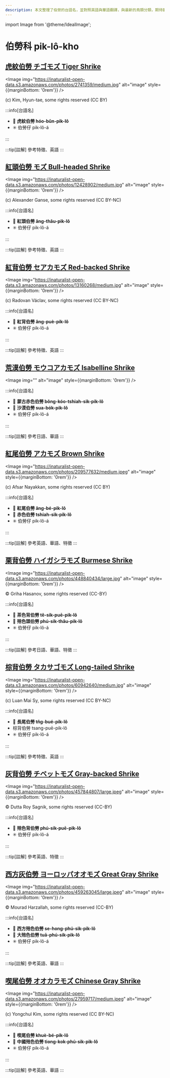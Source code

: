 ```yaml
---
description: 本文整理了伯勞的台語名，並對照英語與華語翻譯，與最新的鳥類分類，期待能夠供未來的台語鳥類圖鑑當作參考
---
```


import Image from '@theme/IdealImage';

# 伯勞科 pik-lô-kho

## [虎紋伯勞 チゴモズ Tiger Shrike](https://ebird.org/species/tigshr1)

<Image img="https://inaturalist-open-data.s3.amazonaws.com/photos/2741359/medium.jpg" alt="image" style={{marginBottom: '0rem'}} />

<p className="image-caption">
(c) Kim, Hyun-tae, some rights reserved (CC BY)
</p>

:::info[台語名]

- 🎯 **虎紋伯勞 hóo-bûn-pik-lô**
- ✳️ 伯勞仔 pik-lô-á

:::

:::tip[註解]
參考特徵、英語
:::

## [紅頭伯勞 モズ Bull-headed Shrike](https://ebird.org/species/buhshr1)

<Image img="https://inaturalist-open-data.s3.amazonaws.com/photos/12428902/medium.jpg" alt="image" style={{marginBottom: '0rem'}} />

<p className="image-caption">
(c) Alexander Ganse, some rights reserved (CC BY-NC)
</p>

:::info[台語名]

- 🎯 **紅頭伯勞 âng-thâu-pik-lô**
- ✳️ 伯勞仔 pik-lô-á

:::

:::tip[註解]
參考特徵、英語
:::

## [紅背伯勞 セアカモズ Red-backed Shrike](https://ebird.org/species/rebshr1)

<Image img="https://inaturalist-open-data.s3.amazonaws.com/photos/13160268/medium.jpg" alt="image" style={{marginBottom: '0rem'}} />

<p className="image-caption">
(c) Radovan Václav, some rights reserved (CC BY-NC)
</p>

:::info[台語名]

- 🎯 **紅背伯勞 âng-puè-pik-lô**
- ✳️ 伯勞仔 pik-lô-á

:::

:::tip[註解]
參考特徵、英語
:::

## [荒漠伯勞 モウコアカモズ Isabelline Shrike](https://ebird.org/species/isashr1)

<Image img="" alt="image" style={{marginBottom: '0rem'}} />

<p className="image-caption">
</p>

:::info[台語名]

- 🎯 **蒙古赤色伯勞 bông-kóo-tshiah-sik-pik-lô**
- 🎯 **沙漠伯勞 sua-bo̍k-pik-lô**
- ✳️ 伯勞仔 pik-lô-á

:::

:::tip[註解]
參考日語、華語
:::

## [紅尾伯勞 アカモズ Brown Shrike](https://ebird.org/species/brnshr)

<Image img="https://inaturalist-open-data.s3.amazonaws.com/photos/209577632/medium.jpeg" alt="image" style={{marginBottom: '0rem'}} />

<p className="image-caption">
(c) Afsar Nayakkan, some rights reserved (CC BY)
</p>

:::info[台語名]

- 🎯 **紅尾伯勞 âng-bé-pik-lô**
- 🎯 **赤色伯勞 tshiah-sik-pik-lô**
- ✳️ 伯勞仔 pik-lô-á

:::

:::tip[註解]
參考英語、華語、特徵
:::

## [栗背伯勞 ハイガシラモズ Burmese Shrike](https://ebird.org/species/burshr1)

<Image img="https://inaturalist-open-data.s3.amazonaws.com/photos/448840434/large.jpg" alt="image" style={{marginBottom: '0rem'}} />

<p className="image-caption">
© Griha Hasanov, some rights reserved (CC-BY)
</p>

:::info[台語名]

- 🎯 **茶色背伯勞 tê-sik-puē-pik-lô**
- 🎯 **殕色頭伯勞 phú-sik-thâu-pik-lô**
- ✳️ 伯勞仔 pik-lô-á

:::

:::tip[註解]
參考日語、華語、特徵
:::

## [棕背伯勞 タカサゴモズ Long-tailed Shrike](https://ebird.org/species/lotshr1)

<Image img="https://inaturalist-open-data.s3.amazonaws.com/photos/60942640/medium.jpg" alt="image" style={{marginBottom: '0rem'}} />

<p className="image-caption">
(c) Luan Mai Sy, some rights reserved (CC BY-NC)
</p>

:::info[台語名]

- 🎯 **長尾伯勞 tn̂g-bué-pik-lô**
- 棕背伯勞 tsang-puē-pik-lô
- ✳️ 伯勞仔 pik-lô-á

:::

:::tip[註解]
參考特徵、英語
:::

## [灰背伯勞 チベットモズ Gray-backed Shrike](https://ebird.org/species/gybshr1)

<Image img="https://inaturalist-open-data.s3.amazonaws.com/photos/457844807/large.jpeg" alt="image" style={{marginBottom: '0rem'}} />

<p className="image-caption">
© Dutta Roy Sagnik, some rights reserved (CC-BY)
</p>

:::info[台語名]

- 🎯 **殕色背伯勞 phú-sik-puē-pik-lô**
- ✳️ 伯勞仔 pik-lô-á

:::

:::tip[註解]
參考英語、特徵
:::

## [西方灰伯勞 ヨーロッパオオモズ Great Gray Shrike](https://ebird.org/species/norshr1)

<Image img="https://inaturalist-open-data.s3.amazonaws.com/photos/459263045/large.jpeg" alt="image" style={{marginBottom: '0rem'}} />

<p className="image-caption">
© Mourad Harzallah, some rights reserved (CC-BY)
</p>

:::info[台語名]

- 🎯 **西方殕色伯勞 se-hong-phú-sik-pik-lô**
- 🎯 **大殕色伯勞 tuā-phú-sik-pik-lô**
- ✳️ 伯勞仔 pik-lô-á

:::

:::tip[註解]
參考英語、華語
:::

## [喫尾伯勞 オオカラモズ Chinese Gray Shrike](https://ebird.org/species/chgshr1)

<Image img="https://inaturalist-open-data.s3.amazonaws.com/photos/27959717/medium.jpeg" alt="image" style={{marginBottom: '0rem'}} />

<p className="image-caption">
(c) Yongchul Kim, some rights reserved (CC BY-NC)
</p>

:::info[台語名]

- 🎯 **喫尾伯勞 khuè-bé-pik-lô**
- 🎯 **中國殕色伯勞 tiong-kok-phú-sik-pik-lô**
- ✳️ 伯勞仔 pik-lô-á

:::

:::tip[註解]
參考英語、華語
:::
